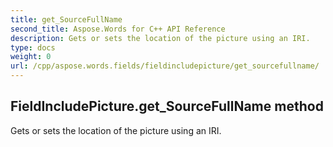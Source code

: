 ```yaml
---
title: get_SourceFullName
second_title: Aspose.Words for C++ API Reference
description: Gets or sets the location of the picture using an IRI. 
type: docs
weight: 0
url: /cpp/aspose.words.fields/fieldincludepicture/get_sourcefullname/
---
```

## FieldIncludePicture.get_SourceFullName method


Gets or sets the location of the picture using an IRI. 

